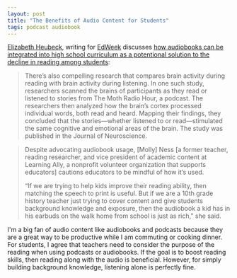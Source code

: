 ```yaml
---
layout: post
title: "The Benefits of Audio Content for Students"
tags: podcast audiobook
---
```


[Elizabeth Heubeck](https://twitter.com/Elizheubeck), writing for [EdWeek](https://www.edweek.org/) discusses [how audiobooks can be integrated into high school curriculum as a potentional solution to the decline in reading among students](https://www.edweek.org/teaching-learning/high-schools-kids-barely-read-could-audiobooks-reverse-that-trend/2024/04):

>There’s also compelling research that compares brain activity during reading with brain activity during listening. In one such study, researchers scanned the brains of participants as they read or listened to stories from The Moth Radio Hour, a podcast. The researchers then analyzed how the brain’s cortex processed individual words, both read and heard. Mapping their findings, they concluded that the stories—whether listened to or read—stimulated the same cognitive and emotional areas of the brain. The study was published in the Journal of Neuroscience.

>Despite advocating audiobook usage, [Molly] Ness [a former teacher, reading researcher, and vice president of academic content at Learning Ally, a nonprofit volunteer organization that supports educators] cautions educators to be mindful of how it’s used.
>
>“If we are trying to help kids improve their reading ability, then matching the speech to print is useful. But if we are a 10th grade history teacher just trying to cover content and give students background knowledge and exposure, then the audiobook a kid has in his earbuds on the walk home from school is just as rich,” she said.

I'm a big fan of audio content like audiobooks and podcasts because they are a great way to be productive while I am commuting or cooking dinner.  For students, I agree that teachers need to consider the purpose of the reading when using podcasts or audiobooks. If the goal is to boost reading skills, then reading along with the audio is beneficial. However, for simply building background knowledge, listening alone is perfectly fine.